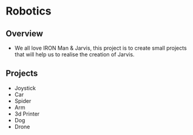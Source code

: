 # Robotics

## Overview
- We all love IRON Man & Jarvis, this project is to create small projects that will help us to realise the creation of Jarvis.

## Projects
- Joystick
- Car
- Spider
- Arm
- 3d Printer
- Dog
- Drone
